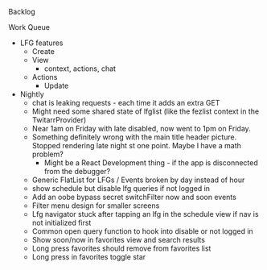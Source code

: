 Backlog


Work Queue
* LFG features
  * Create
  * View
    * context, actions, chat
  * Actions
    * Update
* Nightly
  * chat is leaking requests - each time it adds an extra GET
  * Might need some shared state of lfglist (like the fezlist context in the TwitarrProvider)
  * Near 1am on Friday with late disabled, now went to 1pm on Friday.
  * Something definitely wrong with the main title header picture. Stopped rendering late night st one point. Maybe I have a math problem?
    * Might be a React Development thing - if the app is disconnected from the debugger?
  * Generic FlatList for LFGs / Events broken by day instead of hour
  * show schedule but disable lfg queries if not logged in
  * Add an oobe bypass secret switchFilter now and soon events
  * Filter menu design for smaller screens
  * Lfg navigator stuck after tapping an lfg in the schedule view if nav is not initialized first
  * Common open query function to hook into disable or not logged in
  * Show soon/now in favorites view and search results
  * Long press favorites should remove from favorites list
  * Long press in favorites toggle star
